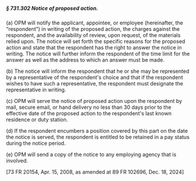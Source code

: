 ##### § 731.302 Notice of proposed action. #####

(a) OPM will notify the applicant, appointee, or employee (hereinafter, the “respondent”) in writing of the proposed action, the charges against the respondent, and the availability of review, upon request, of the materials relied upon. The notice will set forth the specific reasons for the proposed action and state that the respondent has the right to answer the notice in writing. The notice will further inform the respondent of the time limit for the answer as well as the address to which an answer must be made.

(b) The notice will inform the respondent that he or she may be represented by a representative of the respondent's choice and that if the respondent wishes to have such a representative, the respondent must designate the representative in writing.

(c) OPM will serve the notice of proposed action upon the respondent by mail, secure email, or hand delivery no less than 30 days prior to the effective date of the proposed action to the respondent's last known residence or duty station.

(d) If the respondent encumbers a position covered by this part on the date the notice is served, the respondent is entitled to be retained in a pay status during the notice period.

(e) OPM will send a copy of the notice to any employing agency that is involved.

[73 FR 20154, Apr. 15, 2008, as amended at 89 FR 102696, Dec. 18, 2024]
